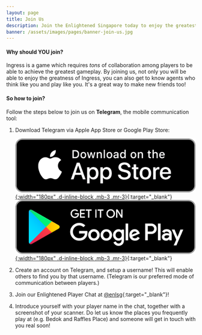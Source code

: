 ```yaml
---
layout: page
title: Join Us
description: Join the Enlightened Singapore today to enjoy the greatest gameplay with Ingress!
banner: /assets/images/pages/banner-join-us.jpg
---
```

#### Why should YOU join?

Ingress is a game which requires _tons_ of collaboration among players to be able to
achieve the greatest gameplay. By joining us, not only you will be able to enjoy
the greatness of Ingress, you can also get to know agents who think like you and
play like you. It's a great way to make new friends too!

#### So how to join?

Follow the steps below to join us on __Telegram__, the mobile communication tool:

1. Download Telegram via Apple App Store or Google Play Store:

    [![Download on App Store](/assets/images/join-us/appstore.png){:width="180px" .d-inline-block .mb-3 .mr-3}](https://itunes.apple.com/sg/app/telegram-messenger/id686449807?mt=8){:target="_blank"}
    [![Download on Play Store](/assets/images/join-us/playstore.png){:width="180px" .d-inline-block .mb-3 .mr-3}](https://play.google.com/store/apps/details?id=org.telegram.messenger&hl=en){:target="_blank"}

2. Create an account on Telegram, and setup a username! This will enable others to find you by that username. (Telegram is our preferred mode of communication between players.)

3. Join our Enlightened Player Chat at [@enlsg](https://t.me/enlsg){:target="_blank"}!

4. Introduce yourself with your player name in the chat, together with a screenshot of your scanner. Do let us know the places you frequently play at (e.g. Bedok and Raffles Place) and someone will get in touch with you real soon!
